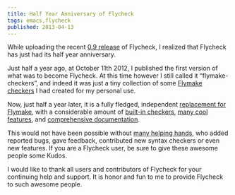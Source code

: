```yaml
---
title: Half Year Anniversary of Flycheck
tags: emacs,flycheck
published: 2013-04-13
---
```


While uploading the recent [0.9 release][1] of Flycheck, I realized that Flycheck
has just had its half year anniversary.

Just half a year ago, at October 11th 2012, I published the first version of
what was to become Flycheck.  At this time however I still called it
“flymake-checkers”, and indeed it was just a tiny collection of some
[Flymake checkers][2] I had created for my personal use.

Now, just half a year later, it is a fully fledged, independent
[replacement for Flymake][3], with a considerable amount of
[built-in checkers][4], [many cool features][5], and [comprehensive
documentation][6].

This would not have been possible without [many helping hands][7], who added
reported bugs, gave feedback, contributed new syntax checkers or even new
features.  If you are a Flycheck user, be sure to give these awesome people some
Kudos.

I would like to thank all users and contributors of Flycheck for your continuing
help and support.  It is honor and fun to me to provide Flycheck to such awesome
people.

[1]: http://flycheck.readthedocs.org/en/latest/manual/changes.html#apr-13-2013
[2]: https://github.com/flycheck/flycheck/tree/0.1
[3]: https://github.com/flycheck/flycheck/tree/0.9
[4]: https://github.com/flycheck/flycheck/blob/0.9/flycheck.el#L84
[5]: https://github.com/flycheck/flycheck/tree/0.9#features
[6]: http://flycheck.github.io/
[7]: https://github.com/flycheck/flycheck/tree/0.9#credits
